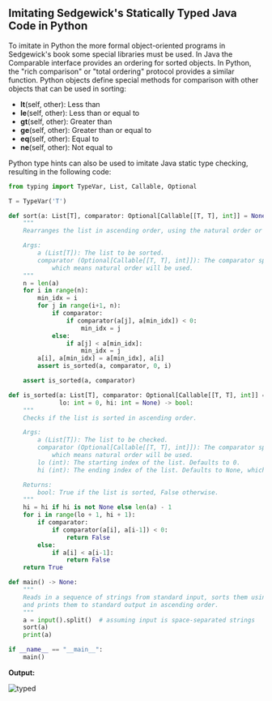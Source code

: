 ## Imitating Sedgewick's Statically Typed Java Code in Python

To imitate in Python the more formal object-oriented programs in Sedgewick's book
some special libraries must be used. In Java the Comparable interface provides an ordering for sorted objects. In Python, the "rich comparison" or "total ordering" protocol provides a similar function. Python objects define special methods for comparison with other objects that can be used in sorting: 

- __lt__(self, other): Less than
- __le__(self, other): Less than or equal to
- __gt__(self, other): Greater than
- __ge__(self, other): Greater than or equal to
- __eq__(self, other): Equal to
- __ne__(self, other): Not equal to

Python type hints can also be used to imitate Java static type checking, resulting in the following code: 

```Python
from typing import TypeVar, List, Callable, Optional

T = TypeVar('T')

def sort(a: List[T], comparator: Optional[Callable[[T, T], int]] = None) -> None:
    """
    Rearranges the list in ascending order, using the natural order or a comparator.

    Args:
        a (List[T]): The list to be sorted.
        comparator (Optional[Callable[[T, T], int]]): The comparator specifying the order. Defaults to None,
            which means natural order will be used.
    """
    n = len(a)
    for i in range(n):
        min_idx = i
        for j in range(i+1, n):
            if comparator:
                if comparator(a[j], a[min_idx]) < 0:
                    min_idx = j
            else:
                if a[j] < a[min_idx]:
                    min_idx = j
        a[i], a[min_idx] = a[min_idx], a[i]
        assert is_sorted(a, comparator, 0, i)

    assert is_sorted(a, comparator)

def is_sorted(a: List[T], comparator: Optional[Callable[[T, T], int]] = None,
              lo: int = 0, hi: int = None) -> bool:
    """
    Checks if the list is sorted in ascending order.

    Args:
        a (List[T]): The list to be checked.
        comparator (Optional[Callable[[T, T], int]]): The comparator specifying the order. Defaults to None,
            which means natural order will be used.
        lo (int): The starting index of the list. Defaults to 0.
        hi (int): The ending index of the list. Defaults to None, which means the last index of the list.

    Returns:
        bool: True if the list is sorted, False otherwise.
    """
    hi = hi if hi is not None else len(a) - 1
    for i in range(lo + 1, hi + 1):
        if comparator:
            if comparator(a[i], a[i-1]) < 0:
                return False
        else:
            if a[i] < a[i-1]:
                return False
    return True

def main() -> None:
    """
    Reads in a sequence of strings from standard input, sorts them using selection sort,
    and prints them to standard output in ascending order.
    """
    a = input().split()  # assuming input is space-separated strings
    sort(a)
    print(a)

if __name__ == "__main__":
    main()
```

**Output:**

![typed](https://user-images.githubusercontent.com/68504324/232930732-35c3f5a1-cfd2-4368-b578-b07475782ebd.jpg)
